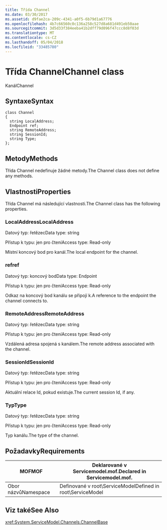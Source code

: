 ```yaml
---
title: Třída Channel
ms.date: 03/30/2017
ms.assetid: d9fae2ca-209c-4341-a0f5-6b79d1a67776
ms.openlocfilehash: 4b7c66560c0c136a258c527d8a681d491eb50aae
ms.sourcegitcommit: 3d5d33f384eeba41b2dff79d096f47ccc8d8f03d
ms.translationtype: MT
ms.contentlocale: cs-CZ
ms.lasthandoff: 05/04/2018
ms.locfileid: "33485780"
---
```

# <a name="channel-class"></a><span data-ttu-id="0ee18-102">Třída Channel</span><span class="sxs-lookup"><span data-stu-id="0ee18-102">Channel class</span></span>
<span data-ttu-id="0ee18-103">Kanál</span><span class="sxs-lookup"><span data-stu-id="0ee18-103">Channel</span></span>  
  
## <a name="syntax"></a><span data-ttu-id="0ee18-104">Syntaxe</span><span class="sxs-lookup"><span data-stu-id="0ee18-104">Syntax</span></span>  
  
```  
class Channel  
{  
  string LocalAddress;  
  Endpoint ref;  
  string RemoteAddress;  
  string SessionId;  
  string Type;  
};  
```  
  
## <a name="methods"></a><span data-ttu-id="0ee18-105">Metody</span><span class="sxs-lookup"><span data-stu-id="0ee18-105">Methods</span></span>  
 <span data-ttu-id="0ee18-106">Třída Channel nedefinuje žádné metody.</span><span class="sxs-lookup"><span data-stu-id="0ee18-106">The Channel class does not define any methods.</span></span>  
  
## <a name="properties"></a><span data-ttu-id="0ee18-107">Vlastnosti</span><span class="sxs-lookup"><span data-stu-id="0ee18-107">Properties</span></span>  
 <span data-ttu-id="0ee18-108">Třída Channel má následující vlastnosti.</span><span class="sxs-lookup"><span data-stu-id="0ee18-108">The Channel class has the following properties.</span></span>  
  
### <a name="localaddress"></a><span data-ttu-id="0ee18-109">LocalAddress</span><span class="sxs-lookup"><span data-stu-id="0ee18-109">LocalAddress</span></span>  
 <span data-ttu-id="0ee18-110">Datový typ: řetězec</span><span class="sxs-lookup"><span data-stu-id="0ee18-110">Data type: string</span></span>  
  
 <span data-ttu-id="0ee18-111">Přístup k typu: jen pro čtení</span><span class="sxs-lookup"><span data-stu-id="0ee18-111">Access type: Read-only</span></span>  
  
 <span data-ttu-id="0ee18-112">Místní koncový bod pro kanál.</span><span class="sxs-lookup"><span data-stu-id="0ee18-112">The local endpoint for the channel.</span></span>  
  
### <a name="ref"></a><span data-ttu-id="0ee18-113">ref</span><span class="sxs-lookup"><span data-stu-id="0ee18-113">ref</span></span>  
 <span data-ttu-id="0ee18-114">Datový typ: koncový bod</span><span class="sxs-lookup"><span data-stu-id="0ee18-114">Data type: Endpoint</span></span>  
  
 <span data-ttu-id="0ee18-115">Přístup k typu: jen pro čtení</span><span class="sxs-lookup"><span data-stu-id="0ee18-115">Access type: Read-only</span></span>  
  
 <span data-ttu-id="0ee18-116">Odkaz na koncový bod kanálu se připojí k.</span><span class="sxs-lookup"><span data-stu-id="0ee18-116">A reference to the endpoint the channel connects to.</span></span>  
  
### <a name="remoteaddress"></a><span data-ttu-id="0ee18-117">RemoteAddress</span><span class="sxs-lookup"><span data-stu-id="0ee18-117">RemoteAddress</span></span>  
 <span data-ttu-id="0ee18-118">Datový typ: řetězec</span><span class="sxs-lookup"><span data-stu-id="0ee18-118">Data type: string</span></span>  
  
 <span data-ttu-id="0ee18-119">Přístup k typu: jen pro čtení</span><span class="sxs-lookup"><span data-stu-id="0ee18-119">Access type: Read-only</span></span>  
  
 <span data-ttu-id="0ee18-120">Vzdálená adresa spojená s kanálem.</span><span class="sxs-lookup"><span data-stu-id="0ee18-120">The remote address associated with the channel.</span></span>  
  
### <a name="sessionid"></a><span data-ttu-id="0ee18-121">SessionId</span><span class="sxs-lookup"><span data-stu-id="0ee18-121">SessionId</span></span>  
 <span data-ttu-id="0ee18-122">Datový typ: řetězec</span><span class="sxs-lookup"><span data-stu-id="0ee18-122">Data type: string</span></span>  
  
 <span data-ttu-id="0ee18-123">Přístup k typu: jen pro čtení</span><span class="sxs-lookup"><span data-stu-id="0ee18-123">Access type: Read-only</span></span>  
  
 <span data-ttu-id="0ee18-124">Aktuální relace Id, pokud existuje.</span><span class="sxs-lookup"><span data-stu-id="0ee18-124">The current session Id, if any.</span></span>  
  
### <a name="type"></a><span data-ttu-id="0ee18-125">Typ</span><span class="sxs-lookup"><span data-stu-id="0ee18-125">Type</span></span>  
 <span data-ttu-id="0ee18-126">Datový typ: řetězec</span><span class="sxs-lookup"><span data-stu-id="0ee18-126">Data type: string</span></span>  
  
 <span data-ttu-id="0ee18-127">Přístup k typu: jen pro čtení</span><span class="sxs-lookup"><span data-stu-id="0ee18-127">Access type: Read-only</span></span>  
  
 <span data-ttu-id="0ee18-128">Typ kanálu.</span><span class="sxs-lookup"><span data-stu-id="0ee18-128">The type of the channel.</span></span>  
  
## <a name="requirements"></a><span data-ttu-id="0ee18-129">Požadavky</span><span class="sxs-lookup"><span data-stu-id="0ee18-129">Requirements</span></span>  
  
|<span data-ttu-id="0ee18-130">MOF</span><span class="sxs-lookup"><span data-stu-id="0ee18-130">MOF</span></span>|<span data-ttu-id="0ee18-131">Deklarované v Servicemodel.mof.</span><span class="sxs-lookup"><span data-stu-id="0ee18-131">Declared in Servicemodel.mof.</span></span>|  
|---------|-----------------------------------|  
|<span data-ttu-id="0ee18-132">Obor názvů</span><span class="sxs-lookup"><span data-stu-id="0ee18-132">Namespace</span></span>|<span data-ttu-id="0ee18-133">Definované v root\ServiceModel</span><span class="sxs-lookup"><span data-stu-id="0ee18-133">Defined in root\ServiceModel</span></span>|  
  
## <a name="see-also"></a><span data-ttu-id="0ee18-134">Viz také</span><span class="sxs-lookup"><span data-stu-id="0ee18-134">See Also</span></span>  
 <xref:System.ServiceModel.Channels.ChannelBase>
